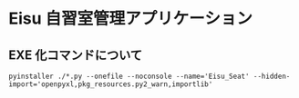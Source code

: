 # Eisu 自習室管理アプリケーション

## EXE 化コマンドについて

```
pyinstaller ./*.py --onefile --noconsole --name='Eisu_Seat' --hidden-import='openpyxl,pkg_resources.py2_warn,importlib'
```